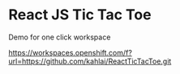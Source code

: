 # React JS Tic Tac Toe

Demo for one click workspace

https://workspaces.openshift.com/f?url=https://github.com/kahlai/ReactTicTacToe.git
